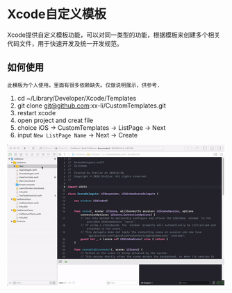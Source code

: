 # Xcode自定义模板
Xcode提供自定义模板功能，可以对同一类型的功能，根据模板来创建多个相关代码文件，用于快速开发及统一开发规范。

## 如何使用

`此模板为个人使用，里面有很多依赖缺失。仅做说明展示，供参考.`

1. cd ~/Library/Developer/Xcode/Templates
2. git clone git@github.com:xx-li/CustomTemplates.git
3. restart xcode
4. open project and creat file
5. choice iOS -> CustomTemplates -> ListPage -> Next
6. input `New ListPage Name` -> Next -> Create

![demo](xcode_template_demo.gif)
